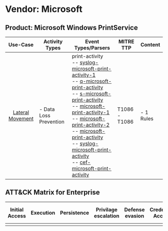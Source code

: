 Vendor: Microsoft
=================
Product: Microsoft Windows PrintService
---------------------------------------
|                          Use-Case                           | Activity Types         | Event Types/Parsers                                                                                                                                                                                                                                                                                                                                                                                                                                                                                                                                                                                                                                                                                                                                                                                         | MITRE TTP         | Content        |
|:-----------------------------------------------------------:| ---------------------- | ----------------------------------------------------------------------------------------------------------------------------------------------------------------------------------------------------------------------------------------------------------------------------------------------------------------------------------------------------------------------------------------------------------------------------------------------------------------------------------------------------------------------------------------------------------------------------------------------------------------------------------------------------------------------------------------------------------------------------------------------------------------------------------------------------------- | ----------------- | -------------- |
| [Lateral Movement](../UseCases/usecase_lateral_movement.md) | - Data Loss Prevention |  print-activity<br> -- [syslog-microsoft-print-activity-1](../Parsers/parserContent_syslog-microsoft-print-activity-1.md)<br> -- [q-microsoft-print-activity](../Parsers/parserContent_q-microsoft-print-activity.md)<br> -- [s-microsoft-print-activity](../Parsers/parserContent_s-microsoft-print-activity.md)<br> -- [microsoft-print-activity-1](../Parsers/parserContent_microsoft-print-activity-1.md)<br> -- [microsoft-print-activity-2](../Parsers/parserContent_microsoft-print-activity-2.md)<br> -- [microsoft-print-activity](../Parsers/parserContent_microsoft-print-activity.md)<br> -- [syslog-microsoft-print-activity](../Parsers/parserContent_syslog-microsoft-print-activity.md)<br> -- [cef-microsoft-print-activity](../Parsers/parserContent_cef-microsoft-print-activity.md)<br> | T1086 - T1086<br> |  - 1 Rules<br> |

ATT&CK Matrix for Enterprise
----------------------------
| Initial Access | Execution | Persistence | Privilage escalation | Defense evasion | Credential Access | Discovery | Lateral Movement | Collection | Command and Control | Exfiltration | Impact |
| -------------- | --------- | ----------- | -------------------- | --------------- | ----------------- | --------- | ---------------- | ---------- | ------------------- | ------------ | ------ |
|                |           |             |                      |                 |                   |           |                  |            |                     |              |        |